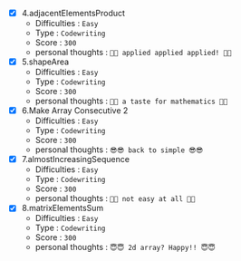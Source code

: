 - [x] 4.adjacentElementsProduct
  - Difficulties : `Easy`
  - Type : `Codewriting`
  - Score : `300`
  - personal thoughts : `🤩🤩 applied applied applied! 🤩🤩`
- [x] 5.shapeArea
  - Difficulties : `Easy`
  - Type : `Codewriting`
  - Score : `300`
  - personal thoughts : `🧐🧐 a taste for mathematics 🧐🧐`
- [x] 6.Make Array Consecutive 2
  - Difficulties : `Easy`
  - Type : `Codewriting`
  - Score : `300`
  - personal thoughts : `😎😎 back to simple 😎😎`
- [x] 7.almostIncreasingSequence
  - Difficulties : `Easy`
  - Type : `Codewriting`
  - Score : `300`
  - personal thoughts : `🤯🤯 not easy at all 🤯🤯`
- [x] 8.matrixElementsSum
  - Difficulties : `Easy`
  - Type : `Codewriting`
  - Score : `300`
  - personal thoughts : `😇😇 2d array? Happy!! 😇😇`